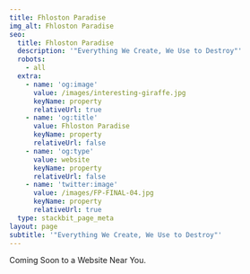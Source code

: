 ```yaml
---
title: Fhloston Paradise
img_alt: Fhloston Paradise
seo:
  title: Fhloston Paradise
  description: '"Everything We Create, We Use to Destroy"'
  robots:
    - all
  extra:
    - name: 'og:image'
      value: /images/interesting-giraffe.jpg
      keyName: property
      relativeUrl: true
    - name: 'og:title'
      value: Fhloston Paradise
      keyName: property
      relativeUrl: false
    - name: 'og:type'
      value: website
      keyName: property
      relativeUrl: false
    - name: 'twitter:image'
      value: /images/FP-FINAL-04.jpg
      keyName: property
      relativeUrl: true
  type: stackbit_page_meta
layout: page
subtitle: '"Everything We Create, We Use to Destroy"'
---
```

Coming Soon to a Website Near You.
